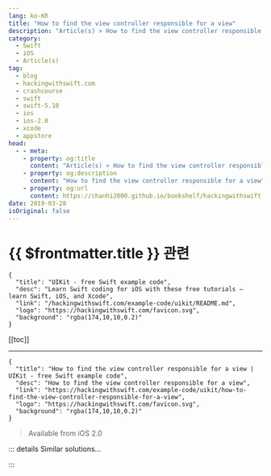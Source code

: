 ```yaml
---
lang: ko-KR
title: "How to find the view controller responsible for a view"
description: "Article(s) > How to find the view controller responsible for a view"
category:
  - Swift
  - iOS
  - Article(s)
tag: 
  - blog
  - hackingwithswift.com
  - crashcourse
  - swift
  - swift-5.10
  - ios
  - ios-2.0
  - xcode
  - appstore
head:
  - - meta:
    - property: og:title
      content: "Article(s) > How to find the view controller responsible for a view"
    - property: og:description
      content: "How to find the view controller responsible for a view"
    - property: og:url
      content: https://chanhi2000.github.io/bookshelf/hackingwithswift.com/example-code/uikit/how-to-find-the-view-controller-responsible-for-a-view.html
date: 2019-03-28
isOriginal: false
---
```


# {{ $frontmatter.title }} 관련

```component VPCard
{
  "title": "UIKit - free Swift example code",
  "desc": "Learn Swift coding for iOS with these free tutorials – learn Swift, iOS, and Xcode",
  "link": "/hackingwithswift.com/example-code/uikit/README.md",
  "logo": "https://hackingwithswift.com/favicon.svg",
  "background": "rgba(174,10,10,0.2)"
}
```

[[toc]]

---

```component VPCard
{
  "title": "How to find the view controller responsible for a view | UIKit - free Swift example code",
  "desc": "How to find the view controller responsible for a view",
  "link": "https://hackingwithswift.com/example-code/uikit/how-to-find-the-view-controller-responsible-for-a-view",
  "logo": "https://hackingwithswift.com/favicon.svg",
  "background": "rgba(174,10,10,0.2)"
}
```

> Available from iOS 2.0

<!-- TODO: 작성 -->

<!--
If you need to find the view controller that is responsible for a particular view, the easiest thing to do is walk the responder chain. This chain is built into all iOS apps, and lets you walk from one view up to its parent view, its grandparent view, and so on, until it reaches a view controller. You can even carry on going if you want, up through parent view controllers and ultimately to the app delegate.

To try it out, add this extension to `UIView` to your code:

```swift
extension UIView {
    func findViewController() -> UIViewController? {
        if let nextResponder = self.next as? UIViewController {
            return nextResponder
        } else if let nextResponder = self.next as? UIView {
            return nextResponder.findViewController()
        } else {
            return nil
        }
    }
}
```

You can now call `findViewController()` on any view, and you’ll get back nil or its view controller.

-->

::: details Similar solutions…

<!--
/quick-start/swiftui/swiftui-tips-and-tricks">SwiftUI tips and tricks 
/example-code/uikit/how-to-create-live-playgrounds-in-xcode">How to create live playgrounds in Xcode 
/example-code/uikit/how-to-use-view-controller-containment">How to use view controller containment 
/quick-start/swiftui/how-to-convert-a-swiftui-view-to-an-image">How to convert a SwiftUI view to an image 
/example-code/xcode/how-to-fix-the-error-view-controller-is-unreachable-because-it-has-no-entry-points-and-no-identifier-for-runtime-access">How to fix the error “View controller is unreachable because it has no entry points and no identifier for runtime access”</a>
-->

:::


